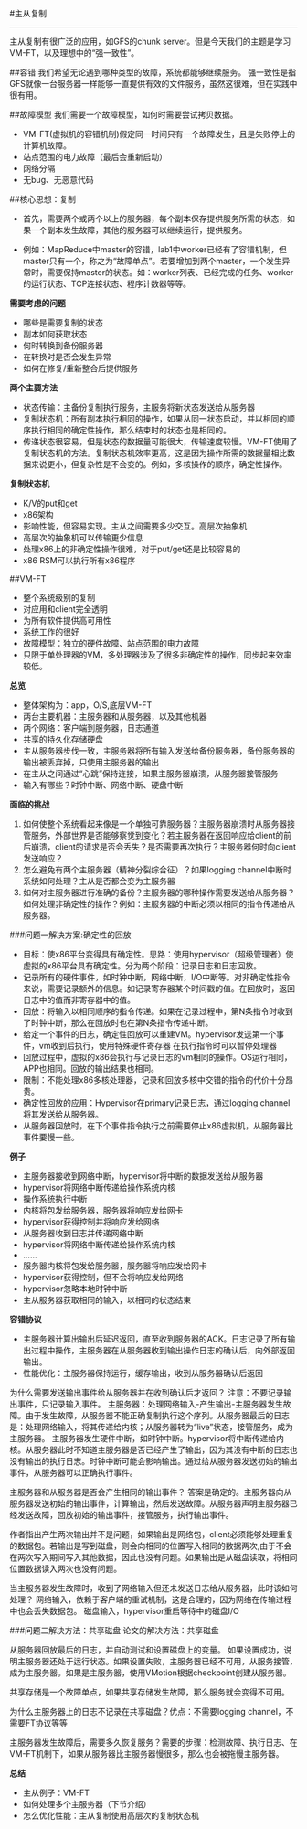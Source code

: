 #主从复制

----

主从复制有很广泛的应用，如GFS的chunk server。但是今天我们的主题是学习VM-FT，以及理想中的“强一致性”。

##容错
我们希望无论遇到哪种类型的故障，系统都能够继续服务。
强一致性是指 GFS就像一台服务器一样能够一直提供有效的文件服务，虽然这很难，但在实践中很有用。

##故障模型
我们需要一个故障模型，如何时需要尝试拷贝数据。

* VM-FT(虚拟机的容错机制)假定同一时间只有一个故障发生，且是失败停止的计算机故障。
* 站点范围的电力故障（最后会重新启动）
* 网络分隔
* 无bug、无恶意代码

##核心思想：复制

* 首先，需要两个或两个以上的服务器，每个副本保存提供服务所需的状态，如果一个副本发生故障，其他的服务器可以继续运行，提供服务。

* 例如：MapReduce中master的容错，lab1中worker已经有了容错机制，但master只有一个，称之为“故障单点”。若要增加到两个master，一个发生异常时，需要保持master的状态。如：worker列表、已经完成的任务、worker的运行状态、TCP连接状态、程序计数器等等。

**需要考虑的问题**

* 哪些是需要复制的状态
* 副本如何获取状态
* 何时转换到备份服务器
* 在转换时是否会发生异常
* 如何在修复/重新整合后提供服务

**两个主要方法**

* 状态传输：主备份复制执行服务，主服务将新状态发送给从服务器
* 复制状态机：所有副本执行相同的操作，如果从同一状态启动，并以相同的顺序执行相同的确定性操作，那么结束时的状态也是相同的。
* 传递状态很容易，但是状态的数据量可能很大，传输速度较慢。VM-FT使用了复制状态机的方法。复制状态机效率更高，这是因为操作所需的数据量相比数据来说更小，但复杂性是不会变的。例如，多核操作的顺序，确定性操作。


**复制状态机**

* K/V的put和get
* x86架构
* 影响性能，但容易实现。主从之间需要多少交互。高层次抽象机
* 高层次的抽象机可以传输更少信息
* 处理x86上的非确定性操作很难，对于put/get还是比较容易的
* x86 RSM可以执行所有x86程序

##VM-FT

* 整个系统级别的复制
* 对应用和client完全透明
* 为所有软件提供高可用性
* 系统工作的很好
* 故障模型：独立的硬件故障、站点范围的电力故障
* 只限于单处理器的VM，多处理器涉及了很多非确定性的操作，同步起来效率较低。


**总览**

* 整体架构为：app，O/S,底层VM-FT
* 两台主要机器：主服务器和从服务器，以及其他机器
* 两个网络：客户端到服务器，日志通道
* 共享的持久化存储硬盘
* 主从服务器步伐一致，主服务器将所有输入发送给备份服务器，备份服务器的输出被丢弃掉，只使用主服务器的输出
* 在主从之间通过“心跳”保持连接，如果主服务器崩溃，从服务器接管服务
* 输入有哪些？时钟中断、网络中断、硬盘中断

**面临的挑战**

1. 如何使整个系统看起来像是一个单独可靠服务器？主服务器崩溃时从服务器接管服务，外部世界是否能够察觉到变化？若主服务器在返回响应给client的前后崩溃，client的请求是否会丢失？是否需要再次执行？主服务器何时向client发送响应？
2. 怎么避免有两个主服务器（精神分裂综合征）？如果logging channel中断时系统如何处理？主从是否都会变为主服务器
3. 如何对主服务器进行准确的备份？主服务器的哪种操作需要发送给从服务器？如何处理非确定性的操作？例如：主服务器的中断必须以相同的指令传递给从服务器。

###问题一解决方案:确定性的回放

* 目标：使x86平台变得具有确定性。思路：使用hypervisor（超级管理者）使虚拟的x86平台具有确定性。分为两个阶段：记录日志和日志回放。
* 记录所有的硬件事件，如时钟中断，网络中断，I/O中断等。对非确定性指令来说，需要记录额外的信息。如记录寄存器某个时间戳的值。在回放时，返回日志中的值而非寄存器中的值。
* 回放：将输入以相同顺序的指令传递。如果在记录过程中，第N条指令时收到了时钟中断，那么在回放时也在第N条指令传递中断。
* 给定一个事件的日志，确定性回放可以重建VM。hypervisor发送第一个事件，vm收到后执行，使用特殊硬件寄存器 在执行指令时可以暂停处理器
* 回放过程中，虚拟的x86会执行与记录日志的vm相同的操作。OS运行相同，APP也相同。回放的输出结果也相同。
* 限制：不能处理x86多核处理器，记录和回放多核中交错的指令的代价十分昂贵。
* 确定性回放的应用：Hypervisor在primary记录日志，通过logging channel将其发送给从服务器。
* 从服务器回放时，在下个事件指令执行之前需要停止x86虚拟机，从服务器比事件要慢一些。

**例子**

* 主服务器接收到网络中断，hypervisor将中断的数据发送给从服务器
* hypervisor将网络中断传递给操作系统内核
* 操作系统执行中断
* 内核将包发给服务器，服务器将响应发给网卡
* hypervisor获得控制并将响应发给网络
* 从服务器收到日志并传递网络中断
* hypervisor将网络中断传递给操作系统内核
* ......
* 服务器内核将包发给服务器，服务器将响应发给网卡
* hypervisor获得控制，但不会将响应发给网络
* hypervisor忽略本地时钟中断
* 主从服务器获取相同的输入，以相同的状态结束

**容错协议**

* 主服务器计算出输出后延迟返回，直至收到服务器的ACK。日志记录了所有输出过程中操作，主服务器在从服务器收到输出操作日志的确认后，向外部返回输出。
* 性能优化：主服务器保持运行，缓存输出，收到从服务器确认后返回

为什么需要发送输出事件给从服务器并在收到确认后才返回？
注意：不要记录输出事件，只记录输入事件。
主服务器：处理网络输入-产生输出-主服务器发生故障。由于发生故障，从服务器不能正确复制执行这个序列。从服务器最后的日志是：处理网络输入，将其传递给内核；从服务器转为“live”状态，接管服务，成为主服务器。
主服务器发生硬件中断，如时钟中断。hypervisor将中断传递给内核。从服务器此时不知道主服务器是否已经产生了输出，因为其没有中断的日志也没有输出的执行日志。时钟中断可能会影响输出。通过给从服务器发送初始的输出事件，从服务器可以正确执行事件。


主服务器和从服务器是否会产生相同的输出事件？
答案是确定的。主服务器向从服务器发送初始的输出事件，计算输出，然后发送故障。从服务器声明主服务器已经发送故障，回放初始的输出事件，接管服务，执行输出事件。

作者指出产生两次输出并不是问题，如果输出是网络包，client必须能够处理重复的数据包。若输出是写到磁盘，则会向相同的位置写入相同的数据两次,由于不会在两次写入期间写入其他数据，因此也没有问题。如果输出是从磁盘读取，将相同位置数据读入两次也没有问题。


当主服务器发生故障时，收到了网络输入但还未发送日志给从服务器，此时该如何处理？
网络输入，依赖于客户端的重试机制，这是合理的，因为网络在传输过程中也会丢失数据包。
磁盘输入，hypervisor重启等待中的磁盘I/O


###问题二解决方法：共享磁盘
论文的解决方法：共享磁盘

从服务器回放最后的日志，并自动测试和设置磁盘上的变量。
如果设置成功，说明主服务器还处于运行状态。如果设置失败，主服务器已经不可用，从服务接管，成为主服务器。如果是主服务器，使用VMotion根据checkpoint创建从服务器。

共享存储是一个故障单点，如果共享存储发生故障，那么服务就会变得不可用。

为什么主服务器上的日志不记录在共享磁盘？优点：不需要logging channel，不需要FT协议等等

主服务器发生故障后，需要多久恢复服务？需要的步骤：检测故障、执行日志、在VM-FT机制下，如果从服务器比主服务器慢很多，那么也会被拖慢主服务器。


**总结**
* 主从例子：VM-FT
* 如何处理多个主服务器（下节介绍）
* 怎么优化性能：主从复制使用高层次的复制状态机